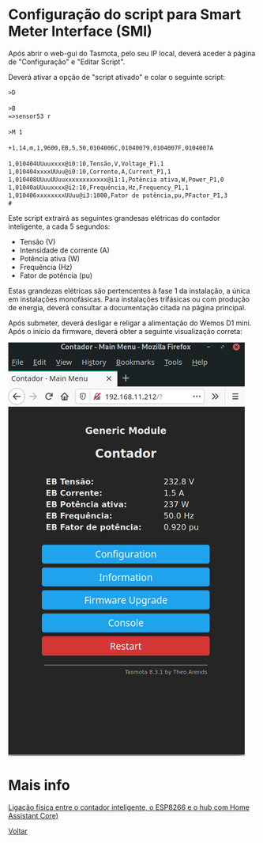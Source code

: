 # Configuração do script para Smart Meter Interface (SMI)

Após abrir o web-gui do Tasmota, pelo seu IP local, deverá aceder à página de "Configuração" e "Editar Script".

Deverá ativar a opção de "script ativado" e colar o seguinte script:

```
>D 

>B
=>sensor53 r

>M 1

+1,14,m,1,9600,EB,5,50,0104006C,01040079,0104007F,0104007A
 
1,010404UUuuxxxx@i0:10,Tensão,V,Voltage_P1,1
1,010404xxxxUUuu@i0:10,Corrente,A,Current_P1,1
1,010408UUuuUUuuxxxxxxxxxxxx@i1:1,Potência ativa,W,Power_P1,0
1,01040aUUuuxxxx@i2:10,Frequência,Hz,Frequency_P1,1
1,010406xxxxxxxxUUuu@i3:1000,Fator de potência,pu,PFactor_P1,3
#
```

Este script extrairá as seguintes grandesas elétricas do contador inteligente, a cada 5 segundos:

* Tensão (V)
* Intensidade de corrente (A)
* Potência ativa (W)
* Frequência (Hz)
* Fator de potência (pu)

Estas grandezas elétricas são pertencentes à fase 1 da instalação, a única em instalações monofásicas. Para instalações trifásicas ou com produção de energia, deverá consultar a documentação citada na página principal.

Após submeter, deverá desligar e religar a alimentação do Wemos D1 mini. Após o início da firmware, deverá obter a seguinte visualização correta:

![tasmota_edp_box](./img/tasmota_edp_box.png)
>


# Mais info

[Ligação física entre o contador inteligente, o ESP8266 e o hub com Home Assistant Core)](./LIGACOES_INDIRETO.md)

[Voltar](./README.md)
